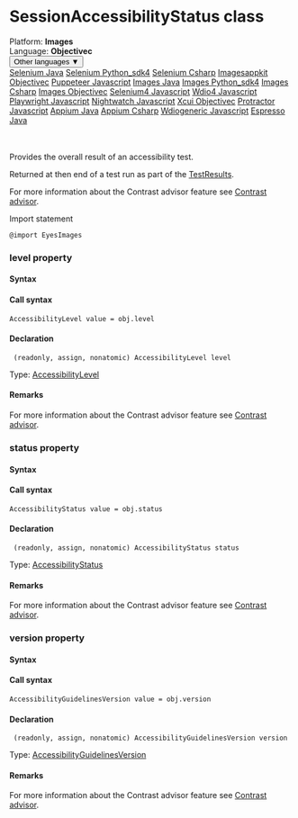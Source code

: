 # SessionAccessibilityStatus class
<div class='platform-bar-container-div'><div class='platform-bar-div'>Platform:  <b> Images</b>
</div><div class='platform-bar-div'>Language: <b>Objectivec</b></div><div class='dropdown-button-container-div'><button class='sdk-language-dropdown-button'>Other languages ▼</button><div class='dropdown-content'>
<a href='../../selenium/java/sessionaccessibilitystatus'>Selenium Java</a>
<a href='../../selenium/python_sdk4/sessionaccessibilitystatus'>Selenium Python_sdk4</a>
<a href='../../selenium/csharp/sessionaccessibilitystatus'>Selenium Csharp</a>
<a href='../../imagesappkit/objectivec/sessionaccessibilitystatus'>Imagesappkit Objectivec</a>
<a href='../../puppeteer/javascript/sessionaccessibilitystatus'>Puppeteer Javascript</a>
<a href='../../images/java/sessionaccessibilitystatus'>Images Java</a>
<a href='../../images/python_sdk4/sessionaccessibilitystatus'>Images Python_sdk4</a>
<a href='../../images/csharp/sessionaccessibilitystatus'>Images Csharp</a>
<a href='../../images/objectivec/sessionaccessibilitystatus'>Images Objectivec</a>
<a href='../../selenium4/javascript/sessionaccessibilitystatus'>Selenium4 Javascript</a>
<a href='../../wdio4/javascript/sessionaccessibilitystatus'>Wdio4 Javascript</a>
<a href='../../playwright/javascript/sessionaccessibilitystatus'>Playwright Javascript</a>
<a href='../../nightwatch/javascript/sessionaccessibilitystatus'>Nightwatch Javascript</a>
<a href='../../xcui/objectivec/sessionaccessibilitystatus'>Xcui Objectivec</a>
<a href='../../protractor/javascript/sessionaccessibilitystatus'>Protractor Javascript</a>
<a href='../../appium/java/sessionaccessibilitystatus'>Appium Java</a>
<a href='../../appium/csharp/sessionaccessibilitystatus'>Appium Csharp</a>
<a href='../../wdiogeneric/javascript/sessionaccessibilitystatus'>Wdiogeneric Javascript</a>
<a href='../../espresso/java/sessionaccessibilitystatus'>Espresso Java</a>
</div></div><br /><br /></div>




Provides the overall result of an accessibility test.

Returned at then end of a test run as part of the [TestResults](./testresults).

For more information about the Contrast advisor feature see [Contrast advisor](https://applitools.com/docs/features/contrast-accessibility.html).

Import statement

    @import EyesImages
    	


### level property
#### Syntax
#### Call syntax

    AccessibilityLevel value = obj.level
    

#### Declaration

     (readonly, assign, nonatomic) AccessibilityLevel level

Type: [AccessibilityLevel](./accessibilitylevel)

#### Remarks


For more information about the Contrast advisor feature see [Contrast advisor](https://applitools.com/docs/features/contrast-accessibility.html).

### status property
#### Syntax
#### Call syntax

    AccessibilityStatus value = obj.status
    

#### Declaration

     (readonly, assign, nonatomic) AccessibilityStatus status

Type: [AccessibilityStatus](./accessibilitystatus)

#### Remarks


For more information about the Contrast advisor feature see [Contrast advisor](https://applitools.com/docs/features/contrast-accessibility.html).

### version property
#### Syntax
#### Call syntax

    AccessibilityGuidelinesVersion value = obj.version
    

#### Declaration

     (readonly, assign, nonatomic) AccessibilityGuidelinesVersion version

Type: [AccessibilityGuidelinesVersion](./accessibilityguidelinesversion)

#### Remarks


For more information about the Contrast advisor feature see [Contrast advisor](https://applitools.com/docs/features/contrast-accessibility.html).
